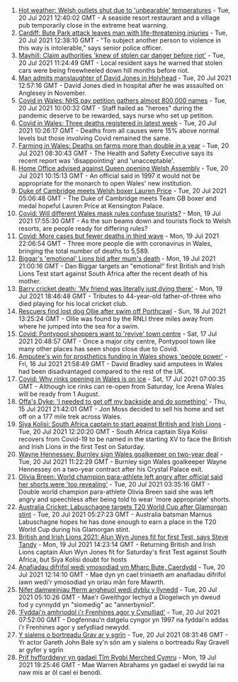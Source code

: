 1. [Hot weather: Welsh outlets shut due to 'unbearable' temperatures](https://www.bbc.co.uk/news/uk-wales-57899296) - Tue, 20 Jul 2021 12:40:02 GMT - A seaside resort restaurant and a village pub temporarily close in the extreme heat warning.
2. [Cardiff: Bute Park attack leaves man with life-threatening injuries](https://www.bbc.co.uk/news/uk-wales-57900310) - Tue, 20 Jul 2021 12:38:10 GMT - "To subject another person to violence in this way is intolerable," says senior police officer.
3. [Mayhill: Claim authorities 'knew of stolen car danger before riot'](https://www.bbc.co.uk/news/uk-wales-57895356) - Tue, 20 Jul 2021 11:24:49 GMT - Local resident says he warned that stolen cars were being freewheeled down hill months before riot.
4. [Man admits manslaughter of David Jones in Holyhead](https://www.bbc.co.uk/news/uk-wales-57899295) - Tue, 20 Jul 2021 12:57:16 GMT - David Jones died in hospital after he was assaulted on Anglesey in November.
5. [Covid in Wales: NHS pay petition gathers almost 800,000 names](https://www.bbc.co.uk/news/uk-wales-57899287) - Tue, 20 Jul 2021 10:00:32 GMT - Staff hailed as "heroes" during the pandemic deserve to be rewarded, says nurse who set up petition.
6. [Covid in Wales: Three deaths registered in latest week](https://www.bbc.co.uk/news/uk-wales-57900599) - Tue, 20 Jul 2021 10:26:17 GMT - Deaths from all causes were 15% above normal levels but those involving Covid remained the same.
7. [Farming in Wales: Deaths on farms more than double in a year](https://www.bbc.co.uk/news/uk-wales-57895357) - Tue, 20 Jul 2021 08:30:43 GMT - The Health and Safety Executive says its recent report was 'disappointing' and 'unacceptable'.
8. [Home Office advised against Queen opening Welsh Assembly](https://www.bbc.co.uk/news/uk-wales-politics-57889463) - Tue, 20 Jul 2021 10:15:13 GMT - An official said in 1997 it would not be appropriate for the monarch to open Wales' new institution.
9. [Duke of Cambridge meets Welsh boxer Lauren Price](https://www.bbc.co.uk/sport/av/olympics/57876234) - Tue, 20 Jul 2021 05:06:48 GMT - The Duke of Cambridge meets Team GB boxer and medal hopeful Lauren Price at Kensington Palace.
10. [Covid: Will different Wales mask rules confuse tourists?](https://www.bbc.co.uk/news/uk-wales-57894111) - Mon, 19 Jul 2021 17:55:30 GMT - As the sun beams down and tourists flock to Welsh resorts, are people ready for differing rules?
11. [Covid: More cases but fewer deaths in third wave](https://www.bbc.co.uk/news/uk-wales-57896047) - Mon, 19 Jul 2021 22:06:54 GMT - Three more people die with coronavirus in Wales, bringing the total number of deaths to 5,589.
12. [Biggar's 'emotional' Lions bid after mum's death](https://www.bbc.co.uk/sport/rugby-union/57888359) - Mon, 19 Jul 2021 21:00:16 GMT - Dan Biggar targets an "emotional" first British and Irish Lions Test start against South Africa after the recent death of his mother.
13. [Barry cricket death: 'My friend was literally just dying there'](https://www.bbc.co.uk/news/uk-wales-57892928) - Mon, 19 Jul 2021 18:46:48 GMT - Tributes to 44-year-old father-of-three who died playing for his local cricket club.
14. [Rescuers find lost dog Ollie after swim off Porthcawl](https://www.bbc.co.uk/news/uk-wales-57880619) - Sun, 18 Jul 2021 13:25:24 GMT - Ollie was found by the RNLI three miles away from where he jumped into the sea for a swim.
15. [Covid: Pontypool shoppers want to 'revive' town centre](https://www.bbc.co.uk/news/uk-wales-57870128) - Sat, 17 Jul 2021 20:48:57 GMT - Once a major city centre, Pontypool town like many other places has seen shops close due to Covid.
16. [Amputee's win for prosthetics funding in Wales shows 'people power'](https://www.bbc.co.uk/news/uk-wales-57866765) - Fri, 16 Jul 2021 21:58:49 GMT - David Bradley said amputees in Wales had been disadvantaged compared to the rest of the UK.
17. [Covid: Why rinks opening in Wales is on ice](https://www.bbc.co.uk/news/uk-wales-57866643) - Sat, 17 Jul 2021 07:00:35 GMT - Although ice rinks can re-open from Saturday, Ice Arena Wales will be ready from 1 August.
18. [Offa's Dyke: 'I needed to get off my backside and do something'](https://www.bbc.co.uk/news/uk-wales-57854826) - Thu, 15 Jul 2021 21:42:01 GMT - Jon Moss decided to sell his home and set off on a 177 mile trek across Wales.
19. [Siya Kolisi: South Africa captain to start against British and Irish Lions](https://www.bbc.co.uk/sport/rugby-union/57881062) - Tue, 20 Jul 2021 12:20:20 GMT - South Africa captain Siya Kolisi recovers from Covid-19 to be named in the starting XV to face the British and Irish Lions in the first Test on Saturday.
20. [Wayne Hennessey: Burnley sign Wales goalkeeper on two-year deal](https://www.bbc.co.uk/sport/football/57902083) - Tue, 20 Jul 2021 11:22:29 GMT - Burnley sign Wales goalkeeper Wayne Hennessey on a two-year contract after his Crystal Palace exit.
21. [Olivia Breen: World champion para-athlete left angry after official said her shorts were 'too revealing'](https://www.bbc.co.uk/sport/disability-sport/57887715) - Tue, 20 Jul 2021 03:35:16 GMT - Double world champion para-athlete Olivia Breen said she was left angry and speechless after being told to wear 'more appropriate' shorts.
22. [Australia Cricket: Labuschagne targets T20 World Cup after Glamorgan stint](https://www.bbc.co.uk/sport/cricket/57892149) - Tue, 20 Jul 2021 05:27:23 GMT - Australia batsman Marnus Labuschagne hopes he has done enough to earn a place in the T20 World Cup during his Glamorgan stint.
23. [British and Irish Lions 2021: Alun Wyn Jones fit for first Test, says Steve Tandy](https://www.bbc.co.uk/sport/rugby-union/57888115) - Mon, 19 Jul 2021 14:23:14 GMT - Returning British and Irish Lions captain Alun Wyn Jones fit for Saturday's first Test against South Africa, but Siya Kolisi doubt for hosts
24. [Anafiadau difrifol wedi ymosodiad ym Mharc Bute, Caerdydd](https://www.bbc.co.uk/newyddion/57899874) - Tue, 20 Jul 2021 12:14:10 GMT - Mae dyn yn cael triniaeth am anafiadau difrifol iawn wedi'r ymosodiad yn oriau mân fore Mawrth.
25. [Nifer damweiniau fferm angheuol wedi dyblu y llynedd](https://www.bbc.co.uk/newyddion/57892734) - Tue, 20 Jul 2021 05:10:26 GMT - Mae'r Gweithgor Iechyd a Diogelwch yn dweud fod y cynnydd yn "siomedig" ac "annerbyniol".
26. ['Fyddai'n amhriodol i'r Frenhines agor y Cynulliad'](https://www.bbc.co.uk/newyddion/57892732) - Tue, 20 Jul 2021 07:52:00 GMT - Dogfennau'n datgelu cyngor yn 1997 na fyddai'n addas i'r Frenhines agor y sefydliad newydd.
27. [Y sialens o bortreadu Grav ar y sgrîn](https://www.bbc.co.uk/newyddion/57869157) - Tue, 20 Jul 2021 08:31:46 GMT - Yr actor Gareth John Bale sy'n sôn am y sialens o bortreadu Ray Gravell ar gyfer y sgrîn
28. [Prif hyfforddwyr yn gadael Tîm Rygbi Merched Cymru](https://www.bbc.co.uk/newyddion/57892737) - Mon, 19 Jul 2021 19:25:46 GMT - Mae Warren Abrahams yn gadael ei swydd lai na naw mis ar ôl cael ei benodi.
